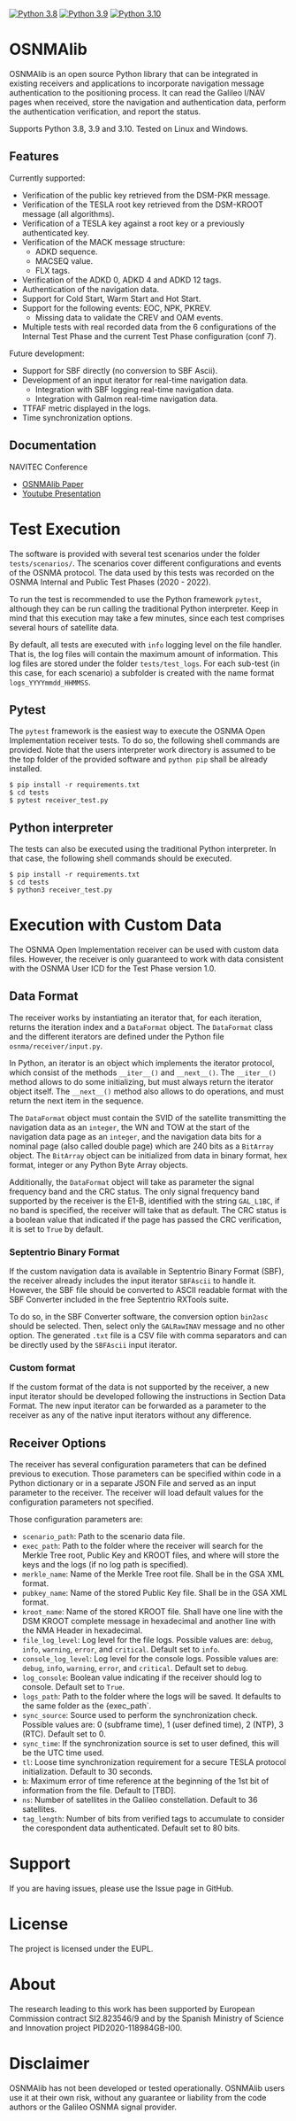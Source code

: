 [![Python 3.8](https://github.com/Algafix/OSNMA/actions/workflows/tests_python_38.yml/badge.svg)](https://github.com/Algafix/OSNMA/actions/workflows/tests_python_38.yml)
[![Python 3.9](https://github.com/Algafix/OSNMA/actions/workflows/tests_python_39.yml/badge.svg)](https://github.com/Algafix/OSNMA/actions/workflows/tests_python_39.yml)
[![Python 3.10](https://github.com/Algafix/OSNMA/actions/workflows/tests_python_310.yml/badge.svg)](https://github.com/Algafix/OSNMA/actions/workflows/tests_python_310.yml)

OSNMAlib
========

OSNMAlib is an open source Python library that can be integrated in existing receivers and applications to incorporate 
navigation message authentication to the positioning process. It can read the Galileo I/NAV pages when received, store 
the navigation and authentication data, perform the authentication verification, and report the status.

Supports Python 3.8, 3.9 and 3.10. Tested on Linux and Windows.

Features
---

Currently supported:

  * Verification of the public key retrieved from the DSM-PKR message.
  * Verification of the TESLA root key retrieved from the DSM-KROOT message (all algorithms).
  * Verification of a TESLA key against a root key or a previously authenticated key.
  * Verification of the MACK message structure:
    * ADKD sequence.
    * MACSEQ value.
    * FLX tags.
  * Verification of the ADKD 0, ADKD 4 and ADKD 12 tags.
  * Authentication of the navigation data.
  * Support for Cold Start, Warm Start and Hot Start.
  * Support for the following events: EOC, NPK, PKREV.
    * Missing data to validate the CREV and OAM events.
  * Multiple tests with real recorded data from the 6 configurations of the Internal Test Phase and the current Test Phase configuration (conf 7).

Future development:

  * Support for SBF directly (no conversion to SBF Ascii).
  * Development of an input iterator for real-time navigation data.
    * Integration with SBF logging real-time navigation data.
    * Integration with Galmon real-time navigation data.
  * TTFAF metric displayed in the logs.
  * Time synchronization options.

Documentation
---

NAVITEC Conference
  * [OSNMAlib Paper](OSNMAlib_NAVITEC2022.pdf)
  * [Youtube Presentation](https://www.youtube.com/watch?v=IVPzVM5GdKs)
 

Test Execution
===

The software is provided with several test scenarios under the folder `tests/scenarios/`. The scenarios cover 
different configurations and events of the OSNMA protocol. The data used by this tests was recorded on the OSNMA 
Internal and Public Test Phases (2020 - 2022).

To run the test is recommended to use the Python framework `pytest`, although they can be run calling the traditional 
Python interpreter. Keep in mind that this execution may take a few minutes, since each test comprises several hours of satellite data.

By default, all tests are executed with `info` logging level on the file handler. That is, the log files will
contain the maximum amount of information. This log files are stored under the folder `tests/test_logs`.
For each sub-test (in this case, for each scenario) a subfolder is created with the name format `logs_YYYYmmdd_HHMMSS`.

Pytest
---

The `pytest` framework is the easiest way to execute the OSNMA Open Implementation receiver tests. To do so, the 
following shell commands are provided. Note that the users interpreter work directory is assumed to be the top
folder of the provided software and `python pip` shall be already installed.

```
$ pip install -r requirements.txt
$ cd tests
$ pytest receiver_test.py
```

Python interpreter
---

The tests can also be executed using the traditional Python interpreter. In that case, the following shell commands 
should be executed.

```
$ pip install -r requirements.txt
$ cd tests
$ python3 receiver_test.py
```

Execution with Custom Data
===

The OSNMA Open Implementation receiver can be used with custom data files. However, the receiver is only guaranteed to 
work with data consistent with the OSNMA User ICD for the Test Phase version 1.0.


Data Format
---

The receiver works by instantiating an iterator that, for each iteration, returns the iteration index and a `DataFormat`
object. The `DataFormat` class and the different iterators are defined under the Python file `osnma/receiver/input.py`.

In Python, an iterator is an object which implements the iterator protocol, which consist of the methods 
`__iter__()` and `__next__()`. The `__iter__()` method allows to do some initializing, but must always return the 
iterator object itself. The `__next__()` method also allows to do operations, and must return the next item in the 
sequence.

The `DataFormat` object must contain the SVID of the satellite transmitting the navigation data as an `integer`, the
WN and TOW at the start of the navigation data page as an `integer`, and the navigation data bits for a nominal page 
(also called double page) which are 240 bits as a `BitArray` object. The `BitArray` object can be initialized from data
in binary format, hex format, integer or any Python Byte Array objects.

Additionally, the `DataFormat` object will take as parameter the signal frequency band and the CRC status. The only 
signal frequency band supported by the receiver is the E1-B, identified with the string `GAL_L1BC`, if no band is 
specified, the receiver will take that as default. The CRC status is a boolean value that indicated if the page has 
passed the CRC verification, it is set to `True` by default.

### Septentrio Binary Format

If the custom navigation data is available in Septentrio Binary Format (SBF), the receiver already includes the input 
iterator `SBFAscii` to handle it. However, the SBF file should be converted to ASCII readable format with the SBF 
Converter included in the free Septentrio RXTools suite.

To do so, in the SBF Converter software, the conversion option `bin2asc` should be selected.
Then, select only the `GALRawINAV` message and no other option. The generated `.txt` file is a CSV file with comma 
separators and can be directly used by the `SBFAscii` input iterator.

### Custom format

If the custom format of the data is not supported by the receiver, a new input iterator should be developed following
the instructions in Section Data Format. The new input iterator can be forwarded as a parameter to the receiver as any 
of the native input iterators without any difference.


Receiver Options
---

The receiver has several configuration parameters that can be defined previous to execution. Those parameters can be 
specified within code in a Python dictionary or in a separate JSON File and served as an input parameter to the 
receiver. The receiver will load default values for the configuration parameters not specified.

Those configuration parameters are:

* `scenario_path`: Path to the scenario data file.
* `exec_path`: Path to the folder where the receiver will search for the Merkle Tree root, Public Key and KROOT files, and where will store the keys and the logs (if no log path is specified).
* `merkle_name`: Name of the Merkle Tree root file. Shall be in the GSA XML format.
* `pubkey_name`: Name of the stored Public Key file. Shall be in the GSA XML format.
* `kroot_name`: Name of the stored KROOT file. Shall have one line with the DSM KROOT complete message in hexadecimal and another line with the NMA Header in hexadecimal.
* `file_log_level`: Log level for the file logs. Possible values are: `debug`, `info`, `warning`, `error`, and `critical`. Default set to `info`.
* `console_log_level`: Log level for the console logs. Possible values are: `debug`, `info`, `warning`, `error`, and `critical`. Default set to `debug`.
* `log_console`: Boolean value indicating if the receiver should log to console. Default set to `True`.
* `logs_path`: Path to the folder where the logs will be saved. It defaults to the same folder as the {exec\_path`.
* `sync_source`: Source used to perform the synchronization check. Possible values are: 0 (subframe time), 1 (user defined time), 2 (NTP), 3 (RTC). Default set to 0.
* `sync_time`: If the synchronization source is set to user defined, this will be the UTC time used.
* `tl`: Loose time synchronization requirement for a secure TESLA protocol initialization. Default to 30 seconds.
* `b`: Maximum error of time reference at the beginning of the 1st bit of information from the file. Default to [TBD].
* `ns`: Number of satellites in the Galileo constellation. Default to 36 satellites. 
* `tag_length`: Number of bits from verified tags to accumulate to consider the corespondent data authenticated. Default set to 80 bits.


Support
===

If you are having issues, please use the Issue page in GitHub.

License
===

The project is licensed under the EUPL.

About
===

The research leading to this work has been supported by European Commission contract SI2.823546/9 and by the Spanish Ministry of Science and Innovation project PID2020-118984GB-I00. 

Disclaimer
===

OSNMAlib has not been developed or tested operationally. OSNMAlib users use it at their own risk, without any guarantee or liability from the code authors or the Galileo OSNMA signal provider.

